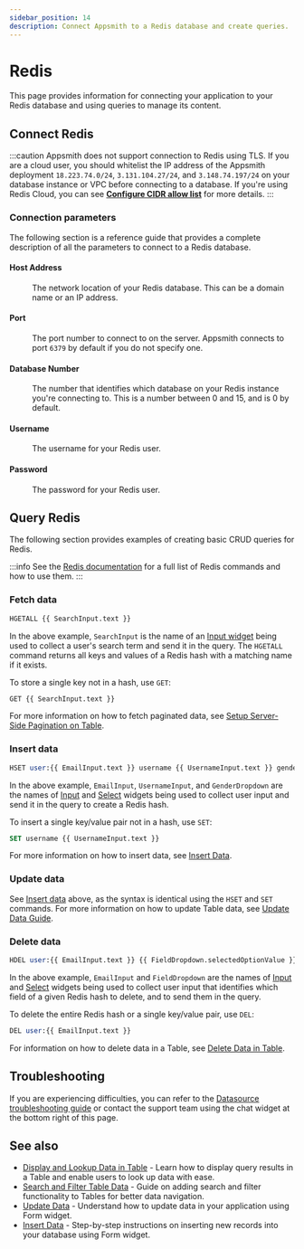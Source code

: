```yaml
---
sidebar_position: 14
description: Connect Appsmith to a Redis database and create queries.
---
```

# Redis

This page provides information for connecting your application to your Redis database and using queries to manage its content.

## Connect Redis

:::caution 
Appsmith does not support connection to Redis using TLS. If you are a cloud user, you should whitelist the IP address of the Appsmith deployment `18.223.74.0/24`, `3.131.104.27/24`, and `3.148.74.197/24` on your database instance or VPC before connecting to a database. If you're using Redis Cloud, you can see [**Configure CIDR allow list**](https://docs.redis.com/latest/rc/security/cidr-whitelist/) for more details.
:::

### Connection parameters

The following section is a reference guide that provides a complete description of all the parameters to connect to a Redis database.

<ZoomImage src="/img/redis-datasource-config.png" alt="Configuring a Redis datasource." caption="Configuring a Redis datasource." />

#### Host Address

<dd>The network location of your Redis database. This can be a domain name or an IP address.</dd>

#### Port

<dd>The port number to connect to on the server. Appsmith connects to port <code>6379</code> by default if you do not specify one.</dd>

#### Database Number

<dd>The number that identifies which database on your Redis instance you're connecting to. This is a number between 0 and 15, and is 0 by default.</dd>

#### Username

<dd>The username for your Redis user.</dd>

#### Password

<dd>The password for your Redis user.</dd>

## Query Redis

The following section provides examples of creating basic CRUD queries for Redis.

<ZoomImage src="/img/redis-query-config.png" alt="Configuring a Redis query." caption="Configuring a Redis query." />

:::info
See the [Redis documentation](https://redis.io/commands/) for a full list of Redis commands and how to use them.
:::

### Fetch data

```sql
HGETALL {{ SearchInput.text }}
```

In the above example, `SearchInput` is the name of an [Input widget](https://docs.appsmith.com/reference/widgets/input) being used to collect a user's search term and send it in the query. The `HGETALL` command returns all keys and values of a Redis hash with a matching name if it exists.

To store a single key not in a hash, use `GET`:

```sql
GET {{ SearchInput.text }}
```

For more information on how to fetch paginated data, see [Setup Server-Side Pagination on Table](https://docs.appsmith.com∂/build-apps/how-to-guides/Server-side-pagination-in-table).

### Insert data

```sql 
HSET user:{{ EmailInput.text }} username {{ UsernameInput.text }} gender {{ GenderDropdown.selectedOptionVaue }}
```

In the above example, `EmailInput`, `UsernameInput`, and `GenderDropdown` are the names of [Input](https://docs.appsmith.com/reference/widgets/input) and [Select](https://docs.appsmith.com/reference/widgets/select) widgets being used to collect user input and send it in the query to create a Redis hash.

To insert a single key/value pair not in a hash, use `SET`:

```sql
SET username {{ UsernameInput.text }}
```

For more information on how to insert data, see [Insert Data](https://docs.appsmith.com//build-apps/how-to-guides/insert-data).


### Update data

See [Insert data](#insert-data) above, as the syntax is identical using the `HSET` and `SET` commands. For more information on how to update Table data, see [Update Data Guide](https://docs.appsmith.com//build-apps/how-to-guides/submit-form-data).


### Delete data

```sql
HDEL user:{{ EmailInput.text }} {{ FieldDropdown.selectedOptionValue }}
```

In the above example, `EmailInput` and `FieldDropdown` are the names of [Input](https://docs.appsmith.com/reference/widgets/input) and [Select](https://docs.appsmith.com/reference/widgets/select) widgets being used to collect user input that identifies which field of a given Redis hash to delete, and to send them in the query.

To delete the entire Redis hash or a single key/value pair, use `DEL`:

```sql
DEL user:{{ EmailInput.text }}
```

For information on how to delete data in a Table, see [Delete Data in Table](https://docs.appsmith.com/reference/widgets/table/inline-editing#delete-row).

## Troubleshooting

If you are experiencing difficulties, you can refer to the [Datasource troubleshooting guide](https://docs.appsmith.com/help-and-support/troubleshooting-guide/action-errors/datasource-errors) or contact the support team using the chat widget at the bottom right of this page.

## See also

- [Display and Lookup Data in Table](https://docs.appsmith.com//build-apps/how-to-guides/display-search-and-filter-table-data) - Learn how to display query results in a Table and enable users to look up data with ease.
- [Search and Filter Table Data](https://docs.appsmith.com//build-apps/how-to-guides/search-and-filter-table-data) - Guide on adding search and filter functionality to Tables for better data navigation.
- [Update Data](https://docs.appsmith.com//build-apps/how-to-guides/submit-form-data) - Understand how to update data in your application using Form widget.
- [Insert Data](https://docs.appsmith.com//build-apps/how-to-guides/insert-data) - Step-by-step instructions on inserting new records into your database using Form widget.
